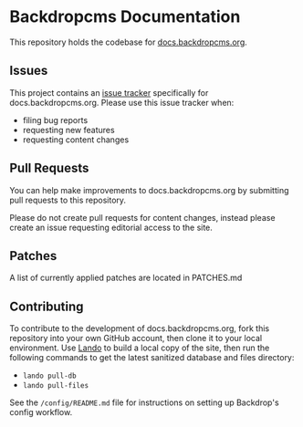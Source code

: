 # Backdropcms Documentation

This repository holds the codebase for
[docs.backdropcms.org](https://docs.backdropcms.org).

## Issues

This project contains an
[issue tracker](https://github.com/backdrop-ops/dcos.backdropcms.org/issues)
specifically for docs.backdropcms.org. Please use this issue tracker when:
* filing bug reports
* requesting new features
* requesting content changes

## Pull Requests

You can help make improvements to docs.backdropcms.org by submitting pull
requests to this repository.

Please do not create pull requests for content changes, instead please create an
issue requesting editorial access to the site.

## Patches

A list of currently applied patches are located in PATCHES.md

## Contributing

To contribute to the development of docs.backdropcms.org, fork this repository
into your own GitHub account, then clone it to your local environment. Use
[Lando](https://lando.dev/) to build a local copy of the site, then run the
following commands to get the latest sanitized database and files directory:
* `lando pull-db`
* `lando pull-files`

See the `/config/README.md` file for instructions on setting up Backdrop's
config workflow.
